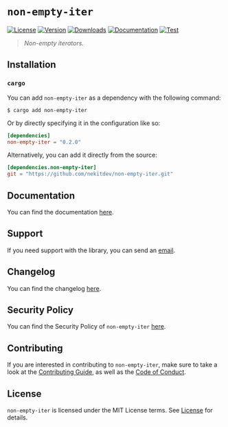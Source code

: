 # `non-empty-iter`

[![License][License Badge]][License]
[![Version][Version Badge]][Crate]
[![Downloads][Downloads Badge]][Crate]
[![Documentation][Documentation Badge]][Documentation]
[![Test][Test Badge]][Actions]

> *Non-empty iterators.*

## Installation

### `cargo`

You can add `non-empty-iter` as a dependency with the following command:

```console
$ cargo add non-empty-iter
```

Or by directly specifying it in the configuration like so:

```toml
[dependencies]
non-empty-iter = "0.2.0"
```

Alternatively, you can add it directly from the source:

```toml
[dependencies.non-empty-iter]
git = "https://github.com/nekitdev/non-empty-iter.git"
```

## Documentation

You can find the documentation [here][Documentation].

## Support

If you need support with the library, you can send an [email][Email].

## Changelog

You can find the changelog [here][Changelog].

## Security Policy

You can find the Security Policy of `non-empty-iter` [here][Security].

## Contributing

If you are interested in contributing to `non-empty-iter`, make sure to take a look at the
[Contributing Guide][Contributing Guide], as well as the [Code of Conduct][Code of Conduct].

## License

`non-empty-iter` is licensed under the MIT License terms. See [License][License] for details.

[Email]: mailto:support@nekit.dev

[Discord]: https://nekit.dev/chat

[Actions]: https://github.com/nekitdev/non-empty-iter/actions

[Changelog]: https://github.com/nekitdev/non-empty-iter/blob/main/CHANGELOG.md
[Code of Conduct]: https://github.com/nekitdev/non-empty-iter/blob/main/CODE_OF_CONDUCT.md
[Contributing Guide]: https://github.com/nekitdev/non-empty-iter/blob/main/CONTRIBUTING.md
[Security]: https://github.com/nekitdev/non-empty-iter/blob/main/SECURITY.md

[License]: https://github.com/nekitdev/non-empty-iter/blob/main/LICENSE

[Crate]: https://crates.io/crates/non-empty-iter
[Documentation]: https://docs.rs/non-empty-iter

[License Badge]: https://img.shields.io/crates/l/non-empty-iter
[Version Badge]: https://img.shields.io/crates/v/non-empty-iter
[Downloads Badge]: https://img.shields.io/crates/dr/non-empty-iter
[Documentation Badge]: https://img.shields.io/docsrs/non-empty-iter
[Test Badge]: https://github.com/nekitdev/non-empty-iter/workflows/test/badge.svg
